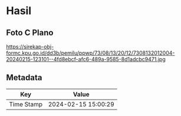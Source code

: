 # Hasil

## Foto C Plano

https://sirekap-obj-formc.kpu.go.id/dd3b/pemilu/ppwp/73/08/13/20/12/7308132012004-20240215-123101--4fd8ebcf-afc6-489a-9585-8d1adcbc9471.jpg


## Metadata

| Key        | Value               |
| ---------- | ------------------- |
| Time Stamp | 2024-02-15 15:00:29 |



